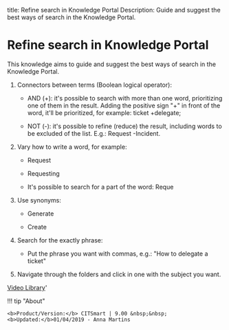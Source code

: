 title: Refine search in Knowledge Portal
Description: Guide and suggest the best ways of search in the Knowledge Portal. 
# Refine search in Knowledge Portal

This knowledge aims to guide and suggest the best ways of search in the Knowledge Portal.

1.  Connectors between terms (Boolean logical operator):

    + AND (+): it's possible to search with more than one word, prioritizing one
    of them in the result. Adding the positive sign "+" in front of the word,
    it'll be prioritized, for example: ticket +delegate;

    + NOT (-): it's possible to refine (reduce) the result, including words to be
    excluded of the list. E.g.: Request -Incident.

1.  Vary how to write a word, for example:

    + Request

    + Requesting

    + It's possible to search for a part of the word: Reque

1.  Use synonyms:

    + Generate

    + Create

1.  Search for the exactly phrase:

    + Put the phrase you want with commas, e.g.: "How to delegate a ticket"

1.  Navigate through the folders and click in one with the subject you want.



<i class='fa fa-youtube-play  fa-2x' style='color:#97ce17;vertical-align: middle;'> </i> [Video Library](https://www.youtube.com/playlist?list=PLB5qK2uzf2ROOaL7DsS86sLx4ilNgruEc)'

!!! tip "About"

    <b>Product/Version:</b> CITSmart | 9.00 &nbsp;&nbsp;
    <b>Updated:</b>01/04/2019 - Anna Martins
